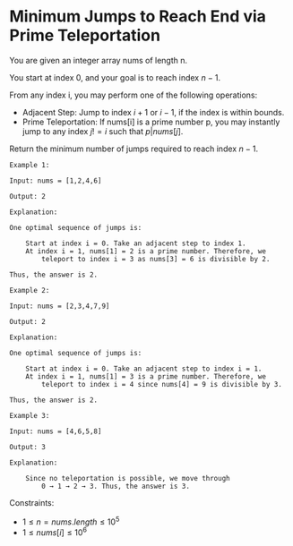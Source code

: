 # Minimum Jumps to Reach End via Prime Teleportation

You are given an integer array nums of length n.

You start at index 0, and your goal is to reach index $n - 1$.

From any index i, you may perform one of the following operations:

* Adjacent Step: Jump to index $i + 1$ or $i - 1$, if the index is within bounds.
* Prime Teleportation: If nums[i] is a prime number p, you may instantly  
    jump to any index $j != i$ such that $p | nums[j]$.

Return the minimum number of jumps required to reach index $n - 1$.

```
Example 1:

Input: nums = [1,2,4,6]

Output: 2

Explanation:

One optimal sequence of jumps is:

    Start at index i = 0. Take an adjacent step to index 1.
    At index i = 1, nums[1] = 2 is a prime number. Therefore, we 
        teleport to index i = 3 as nums[3] = 6 is divisible by 2.

Thus, the answer is 2.
```

```
Example 2:

Input: nums = [2,3,4,7,9]

Output: 2

Explanation:

One optimal sequence of jumps is:

    Start at index i = 0. Take an adjacent step to index i = 1.
    At index i = 1, nums[1] = 3 is a prime number. Therefore, we 
        teleport to index i = 4 since nums[4] = 9 is divisible by 3.

Thus, the answer is 2.
```

```
Example 3:

Input: nums = [4,6,5,8]

Output: 3

Explanation:

    Since no teleportation is possible, we move through 
        0 → 1 → 2 → 3. Thus, the answer is 3.
```
 

Constraints:

* $1 \le n = nums.length \le 10^5$
* $1 \le nums[i] \le 10^6$

 
